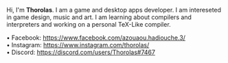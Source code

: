 Hi, I'm <b>Thorolas</b>. I am a game and desktop apps developer. I am intereseted in game design, music and art. I am learning about compilers and interpreters and working on a personal TeX-Like compiler.

• Facebook: https://www.facebook.com/azouaou.hadiouche.3/ <br/>
• Instagram: https://www.instagram.com/thorolas/ <br/>
• Discord: https://discord.com/users/Thorolas#7467 <br/>
